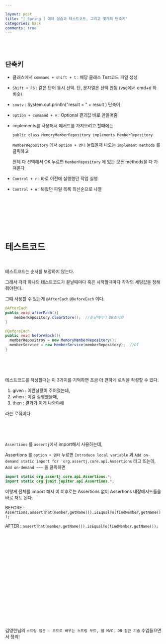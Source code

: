 ```yaml
---

layout: post
title: "[ Spring ] 예제 실습과 테스트코드, 그리고 몇개의 단축키"
categories: back
comments: true
---
```


<br>

<br>

## 단축키



* 클래스에서 `command + shift + t` : 해당 클래스 Test코드 파일 생성 

* `Shift + F6` : 같은 단어 동시 선택. 단, 문자열은 선택 안됨 (vsc에서 cmd+d 와 비슷)

* `soutv` : System.out.println("result = " + result ) 단축어

* `option + command + v` : Optional 결과값 바로 만들어줌

* implements를 사용해서 메서드를 가져오려고 할때에는 
  ~~~
  public class MemoryMemberRepository implements MemberRepository
  ~~~

  `MemberRepository` 에서 `option + 엔터` 눌렀을때 나오는 `implement methods` 를 클릭하고

  전체 다 선택해서 OK 누르면 `MemberRepository` 에 있는 모든 methods을 다 가져온다

* `Control + r` : 바로 이전에 실행했던 작업 실행

* `Control + e` : 봐왔던 파일 목록 최신순으로 나열

<br>

<br>

<br>

<br>

<br>

<br>

# 테스트코드

<br>

테스트코드는 순서를 보장하지 않는다.

그래서 각각 하나의 테스트코드가 끝날때마다 혹은 시작할때마다 각각의 세팅값을 정해줘야한다.

그떄 사용할 수 있는게 `@AfterEach` `@BeforeEach` 이다.

~~~java
@AfterEach
public void afterEach(){
	memberRepository.clearStore();	//끝날때마다 DB초기화
}
~~~

~~~java
@BeforeEach
public void beforeEach(){
  memberRepositroy = new MemoryMemberRepository();
  memberService = new MemberService(memberRepository);	//DI
}
~~~



<br>

<br>

<br>

테스트코드를 작성할때는 이 3가지를 기억하면 조금 더 편하게 로직을 작성할 수 있다.

1. given : 이런상황이 주어졌는데,
2. when : 이걸 실행했을때,
3. then : 결과가 이게 나와야해

라는 로직이다.

<br>

<br>

<br>

`Assertions` 를 `assertj`에서 import해서 사용하는데,

Assertions 를 `option + 엔터` 누르면  `Introduce local variable` 과  `Add on-demand static import for 'org.assertj.core.api.Assertions` 라고 뜨는데, `Add on-demand ~~~` 을 클릭하면 

```java
import static org.assertj.core.api.Assertions.*;
import static org.junit.jupiter.api.Assertions.*;
```

이렇게 전체를 import 해서 이 이후로는 Assertions 없이 Assertions 내장메서드들을 바로 쳐도 된다.

BEFORE : `Assertions.assertThat(member.getName()).isEqualTo(findMember.getName());`

AFTER : `assertThat(member.getName()).isEqualTo(findMember.getName());`

<br>

<br>

<br>

<br>

<br>

<br>

<br>

<br>

<br>

<br>

<br>

<br>

<br>

<br>

<br>

<br>

<br>



김영한님의 `스프링 입문 - 코드로 배우는 스프링 부트, 웹 MVC, DB 접근 기술` 수업들으면서 정리!

